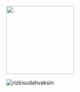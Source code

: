 <img src="https://camo.githubusercontent.com/82291b0fe831bfc6781e07fc5090cbd0a8b912bb8b8d4fec0696c881834f81ac/68747470733a2f2f70726f626f742e6d656469612f394575424971676170492e676966" width="1100" height="3">

<a href="https://github.com/rizkisudahvaksin?tab=repositories" title="Rizki Andrianto"><img height="180em" src="https://github-readme-stats.vercel.app/api/top-langs/?username=rizkisudahvaksin&bg_color=151515&text_color=9f9f9f&title_color=fff&layout=compact" /></a>

<img src="https://github-readme-streak-stats.herokuapp.com/?user=rizkisudahvaksin&theme=github-dark" alt="rizkisudahvaksin" />

<img src="https://camo.githubusercontent.com/82291b0fe831bfc6781e07fc5090cbd0a8b912bb8b8d4fec0696c881834f81ac/68747470733a2f2f70726f626f742e6d656469612f394575424971676170492e676966" width="1100" height="3">
